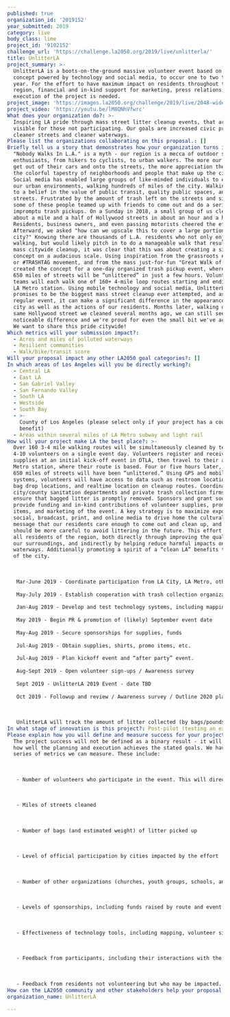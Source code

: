 ```yaml
---
published: true
organization_id: '2019152'
year_submitted: 2019
category: live
body_class: lime
project_id: '9102152'
challenge_url: 'https://challenge.la2050.org/2019/live/unlitterla/'
title: UnlitterLA
project_summary: >-
  UnlitterLA is a boots-on-the-ground massive volunteer event based on a simple
  concept powered by technology and social media, to occur one to two times per
  year. For the effort to have maximum impact on residents throughout the
  region, financial and in-kind support for marketing, press relations, and
  execution of the project is needed.
project_image: 'https://images.la2050.org/challenge/2019/live/2048-wide/unlitterla.jpg'
project_video: 'https://youtu.be/lM8QNhVfwrc'
What does your organization do?: >-
  Inspiring LA pride through mass street litter cleanup events, that are highly
  visible for those not participating. Our goals are increased civic pride,
  cleaner streets and cleaner waterways.
Please list the organizations collaborating on this proposal.: []
Briefly tell us a story that demonstrates how your organization turns inspiration into impact.: >-
  "Nobody Walks In L.A." is a myth - our region is a mecca of outdoor sports
  enthusiasts, from hikers to cyclists, to urban walkers. The more our residents
  get out of their cars and onto the streets, the more appreciation they have of
  the colorful tapestry of neighborhoods and people that make up the city.
  Social media has enabled large groups of like-minded individuals to explore
  our urban environments, walking hundreds of miles of the city. Walking leads
  to a belief in the value of public transit, quality public spaces, and clean
  streets. Frustrated by the amount of trash left on the streets and sidewalks,
  some of these people teamed up with friends to come out and do a series of
  impromptu trash pickups. On a Sunday in 2018, a small group of us cleaned
  about a mile and a half of Hollywood streets in about an hour and a half.
  Residents, business owners, and even passing motorists cheered the effort.
  Afterward, we asked "how can we upscale this to cover a large portion of the
  city?" Knowing there are thousands of L.A. residents who not only enjoy
  walking, but would likely pitch in to do a manageable walk that results in a
  mass citywide cleanup, it was clear that this was about creating a simple
  concept on a audacious scale. Using inspiration from the grassroots #UNLITTER
  or #TRASHTAG movement, and from the mass just-for-fun "Great Walk of L.A.," we
  created the concept for a one-day organized trash pickup event, where nearly
  650 miles of streets will be “unlittered” in just a few hours. Volunteers in
  teams will each walk one of 160+ 4-mile loop routes starting and ending at an
  LA Metro station. Using mobile technology and social media, UnlitterLA
  promises to be the biggest mass street cleanup ever attempted, and as a
  regular event, it can make a significant difference in the appearance of our
  city as well as the actions of our residents. Months later, walking down that
  same Hollywood street we cleaned several months ago, we can still see a
  noticeable difference and we're proud for even the small bit we've achieved.
  We want to share this pride citywide!
Which metrics will your submission impact?:
  - Acres and miles of polluted waterways
  - Resilient communities
  - Walk/bike/transit score
Will your proposal impact any other LA2050 goal categories?: []
In which areas of Los Angeles will you be directly working?:
  - Central LA
  - East LA
  - San Gabriel Valley
  - San Fernando Valley
  - South LA
  - Westside
  - South Bay
  - >-
    County of Los Angeles (please select only if your project has a countywide
    benefit)
  - Areas within several miles of LA Metro subway and light rail
How will your project make LA the best place?: >-
  Over 160 3-4 mile walking routes will be simultaneously cleaned by teams of
  4-10 volunteers on a single event day. Volunteers register and receive
  supplies at an initial kick-off event in DTLA, then travel to their assigned
  Metro station, where their route is based. Four or five hours later, nearly
  650 miles of streets will have been “unlittered.” Using GPS and mobile mapping
  systems, volunteers will have access to data such as restroom locations, trash
  bag drop locations, and realtime location on cleanup routes. Coordination with
  city/county sanitation departments and private trash collection firms will
  ensure that bagged litter is promptly removed. Sponsors and grant sources will
  provide funding and in-kind contributions of volunteer supplies, promotional
  items, and marketing of the event. A key strategy is to maximize exposure via
  social, broadcast, print, and online media to drive home the cultural change
  message that our residents care enough to come out and clean up, and that we
  should be more careful to avoid littering in the future. This effort serves
  all residents of the region, both directly through improving the quality of
  our surroundings, and indirectly by helping reduce harmful impacts on
  waterways. Additionally promoting a spirit of a “clean LA” benefits the future
  of the city. 
   
   
   
   Mar-June 2019 - Coordinate participation from LA City, LA Metro, other cities
   
   May-July 2019 - Establish cooperation with trash collection organizations
   
   Jan-Aug 2019 - Develop and test technology systems, including mapping, volunteer sign-up, route grouping, and event sign-in
   
   May 2019 - Begin PR & promotion of (likely) September event date
   
   May-Aug 2019 - Secure sponsorships for supplies, funds
   
   Jul-Aug 2019 - Obtain supplies, shirts, promo items, etc.
   
   Jul-Aug 2019 - Plan kickoff event and “after party” event.
   
   Aug-Sept 2019 - Open volunteer sign-ups / Awareness survey
   
   Sept 2019 - UnlitterLA 2019 Event - date TBD
   
   Oct 2019 - Followup and review / Awareness survey / Outline 2020 plan
   
   
   
   UnlitterLA will track the amount of litter collected (by bags/pounds) and the total amount of Southland streets cleaned. For succeeding events, we intend to reach areas currently not included in the first year. Associated partner organizations, such as CleanStreetsLA and Heal The Bay will be asked to quantify the positive effects of this effort on metrics they regularly assess. Our social media efforts will include surveying impacted members of the population what about the event and its affect on them. The high-visibility objective of the project is designed to cause a cultural change, resulting in a measurable improvement in street litter levels, to be quantified by partner cities and sanitation departments. LA is already a great place to LIVE, and we will be making quantifiable steps to help it become the BEST PLACE.
In what stage of innovation is this project?: Post-pilot (testing an expansion of concept after initially successful pilot)
Please explain how you will define and measure success for your project.: >-
  The project success will not be defined as a binary result - it will be about
  how well the planning and execution achieves the stated goals. We have a
  series of metrics we can measure. These include:
   
   
   
   - Number of volunteers who participate in the event. This will directly impact how many routes can be cleaned; however, there is no necessity for all routes to be serviced. The effort will be beneficial at any level
   
   
   
   - Miles of streets cleaned
   
   
   
   - Number of bags (and estimated weight) of litter picked up
   
   
   
   - Level of official participation by cities impacted by the effort
   
   
   
   - Number of other organizations (churches, youth groups, schools, and corporations) that provide participation and support
   
   
   
   - Levels of sponsorships, including funds raised by route and event sponsors, and in-kind sponsors of supplies
   
   
   
   - Effectiveness of technology tools, including mapping, volunteer sign-ups, registration, and tracking of street-gathered data after the cleanup occurs
   
   
   
   - Feedback from participants, including their interactions with the organization, the process, the routes, and their level of satisfaction
   
   
   
   - Feedback from residents not volunteering but who may be impacted. A random survey of awareness before and after the event will inform PR and marketing efforts for future events.
How can the LA2050 community and other stakeholders help your proposal succeed?: []
organization_name: UnlitterLA

---
```

